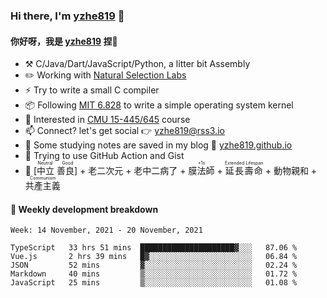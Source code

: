 ### Hi there, I'm [yzhe819](https://github.com/yzhe819) 👋

#### 你好呀，我是 [yzhe819](https://github.com/yzhe819) 捏👋

- :hammer_and_pick: C/Java/Dart/JavaScript/Python, a litter bit Assembly
- :pencil2: Working with [Natural Selection Labs](https://github.com/NaturalSelectionLabs)
- ⚡ Try to write a small C compiler
- 📦 Following [MIT 6.828](https://pdos.csail.mit.edu/6.828/2018/overview.html) to write a simple operating system kernel
- 🧪 Interested in [CMU 15-445/645](https://15445.courses.cs.cmu.edu/fall2020/) course
- 📫 Connect? let's get social 👉 yzhe819@rss3.io
- :scroll: Some studying notes are saved in my blog :space_invader: [yzhe819.github.io](https://yzhe819.github.io/)
- 🌟 Trying to use GitHub Action and Gist
- 🔑 <ruby>[中立 善良]<rp>（</rp><rt>Neutral Good</rt><rp>）</rp></ruby> + 老二次元 + 老中二病了 + <ruby>膜法師<rp>（</rp><rt>+1s</rt><rp>）</rp></ruby> + <ruby>延長壽命<rp>（</rp><rt>Extended Lifespan</rt><rp>）</rp></ruby> + 動物親和 + <ruby>共產主義<rp>（</rp><rt>Communism</rt><rp>）</rp></ruby>



#### 📝 Weekly development breakdown

<!--START_SECTION:waka-->
```text
Week: 14 November, 2021 - 20 November, 2021

TypeScript   33 hrs 51 mins  █████████████████████▓░░░   87.06 % 
Vue.js       2 hrs 39 mins   █▓░░░░░░░░░░░░░░░░░░░░░░░   06.84 % 
JSON         52 mins         ▓░░░░░░░░░░░░░░░░░░░░░░░░   02.24 % 
Markdown     40 mins         ▒░░░░░░░░░░░░░░░░░░░░░░░░   01.72 % 
JavaScript   25 mins         ▒░░░░░░░░░░░░░░░░░░░░░░░░   01.08 % 
```
<!--END_SECTION:waka-->



